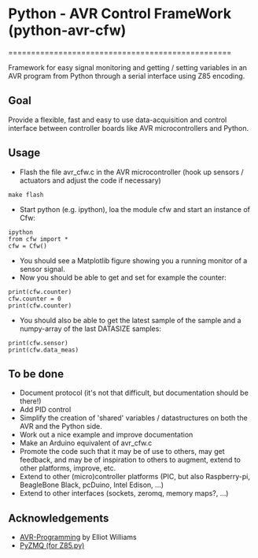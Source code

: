 # Python - AVR Control FrameWork (python-avr-cfw)
=================================================

Framework for easy signal monitoring and getting / setting variables 
in an AVR program from Python through a serial interface using 
Z85 encoding.

## Goal
Provide a flexible, fast and easy to use data-acquisition and
control interface between controller boards like AVR microcontrollers and
Python.

## Usage
* Flash the file avr_cfw.c in the AVR microcontroller (hook up sensors /
  actuators and adjust the code if necessary)
```
make flash
```
* Start python (e.g. ipython), loa the module cfw and start an instance of Cfw:
```
ipython
from cfw import *
cfw = Cfw()
```
* You should see a Matplotlib figure showing you a running monitor of a sensor
  signal.
* Now you should be able to get and set for example the counter:
```
print(cfw.counter)
cfw.counter = 0
print(cfw.counter)
```
* You should also be able to get the latest sample of the sample and a numpy-array
  of the last DATASIZE samples:
```
print(cfw.sensor)
print(cfw.data_meas)
```

## To be done
* Document protocol (it's not that difficult, but documentation should be there!)
* Add PID control
* Simplify the creation of 'shared' variables / datastructures on both the AVR
  and the Python side.
* Work out a nice example and improve documentation 
* Make an Arduino equivalent of avr_cfw.c
* Promote the code such that it may be of use to others, may get feedback, and
  may be of inspiration to others to augment, extend to other platforms,
  improve, etc.
* Extend to other (micro)controller platforms (PIC, but also Raspberry-pi,
  BeagleBone Black, pcDuino, Intel Edison, ...)
* Extend to other interfaces (sockets, zeromq, memory maps?, ...)

## Acknowledgements
* [AVR-Programming](https://github.com/hexagon5un/AVR-Programming) by Elliot
Williams
* [PyZMQ (for Z85.py)](https://github.com/zeromq/pyzmq)

